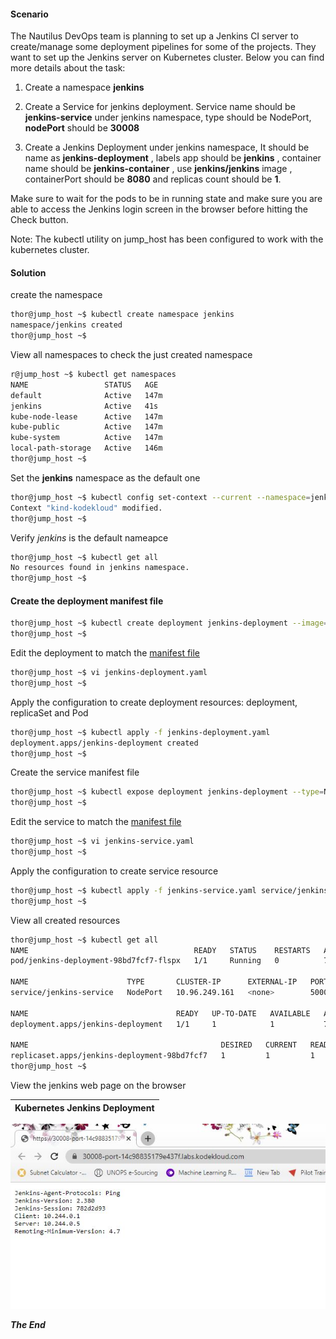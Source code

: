 #### Scenario

The Nautilus DevOps team is planning to set up a Jenkins CI server to create/manage some deployment pipelines for some of the projects. They want to set up the Jenkins server on Kubernetes cluster. Below you can find more details about the task:



1) Create a namespace **jenkins**

2) Create a Service for jenkins deployment. Service name should be **jenkins-service** under jenkins namespace, type should be NodePort, **nodePort** should be **30008**

3) Create a Jenkins Deployment under jenkins namespace, It should be name as **jenkins-deployment** , labels app should be **jenkins** , container name should be **jenkins-container** , use **jenkins/jenkins** image , containerPort should be **8080** and replicas count should be **1**.

Make sure to wait for the pods to be in running state and make sure you are able to access the Jenkins login screen in the browser before hitting the Check button.

Note: The kubectl utility on jump_host has been configured to work with the kubernetes cluster.

#### Solution

create the namespace

```bash
thor@jump_host ~$ kubectl create namespace jenkins
namespace/jenkins created
thor@jump_host ~$ 
```

View all namespaces to check the just created namespace

```bash
r@jump_host ~$ kubectl get namespaces
NAME                 STATUS   AGE
default              Active   147m
jenkins              Active   41s
kube-node-lease      Active   147m
kube-public          Active   147m
kube-system          Active   147m
local-path-storage   Active   146m
thor@jump_host ~$ 
```
Set the **jenkins** namespace as the default one

```bash
thor@jump_host ~$ kubectl config set-context --current --namespace=jenkins
Context "kind-kodekloud" modified.
thor@jump_host ~$ 
```

Verify *jenkins* is the default nameapce

```bash
thor@jump_host ~$ kubectl get all
No resources found in jenkins namespace.
thor@jump_host ~$ 
```

#### Create the deployment manifest file

```bash
thor@jump_host ~$ kubectl create deployment jenkins-deployment --image=jenkins/jenkins --replicas=1 --namespace=jenkins --dry-run=client -o yaml > jenkins-deployment.yaml
thor@jump_host ~$ 
```

Edit the deployment to match the [manifest file](jenkins-deployment.yaml)

```bash
thor@jump_host ~$ vi jenkins-deployment.yaml 
thor@jump_host ~$ 
```
 
Apply the configuration to create deployment resources: deployment, replicaSet and Pod

```bash
thor@jump_host ~$ kubectl apply -f jenkins-deployment.yaml 
deployment.apps/jenkins-deployment created
thor@jump_host ~$ 
```

Create the service manifest file

```bash
thor@jump_host ~$ kubectl expose deployment jenkins-deployment --type=NodePort --port=50000 --name=jenkins-service --dry-run=client -o yaml > jenkins-service.yaml
thor@jump_host ~$ 
```

Edit the service to match the [manifest file](jenkins-service.yaml)

```bash
thor@jump_host ~$ vi jenkins-service.yaml 
thor@jump_host ~$ 
```
 
Apply the configuration to create service resource

```bash
thor@jump_host ~$ kubectl apply -f jenkins-service.yaml service/jenkins-service created
thor@jump_host ~$ 
```

View all created resources

```bash
thor@jump_host ~$ kubectl get all
NAME                                     READY   STATUS    RESTARTS   AGE
pod/jenkins-deployment-98bd7fcf7-flspx   1/1     Running   0          7m4s

NAME                      TYPE       CLUSTER-IP      EXTERNAL-IP   PORT(S)           AGE
service/jenkins-service   NodePort   10.96.249.161   <none>        50000:30008/TCP   3m54s

NAME                                 READY   UP-TO-DATE   AVAILABLE   AGE
deployment.apps/jenkins-deployment   1/1     1            1           7m4s

NAME                                           DESIRED   CURRENT   READY   AGE
replicaset.apps/jenkins-deployment-98bd7fcf7   1         1         1       7m4s
thor@jump_host ~$ 
```

View the jenkins web page on the browser

Kubernetes Jenkins Deployment              |  
:-------------------------:|
![Kubernetes Jenkins Deployment](https://github.com/fred-juma/Kodekloud-Engineer-Tasks/blob/main/images/k8s-jenkins-deployment.JPG)


***The End***

